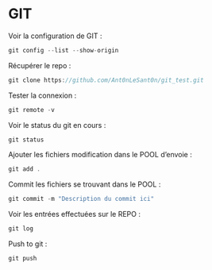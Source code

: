 # GIT

Voir la configuration de GIT : 

```jsx
git config --list --show-origin
```

Récupérer le repo : 

```jsx
git clone https://github.com/Ant0nLeSant0n/git_test.git
```

Tester la connexion : 

```jsx
git remote -v
```

Voir le status du git en cours : 

```jsx
git status
```

Ajouter les fichiers modification dans le POOL d’envoie : 

```jsx
git add .
```

Commit les fichiers se trouvant dans le POOL : 

```jsx
git commit -m "Description du commit ici"
```

Voir les entrées effectuées sur le REPO : 

```jsx
git log
```

Push to git :

```jsx
git push
```
